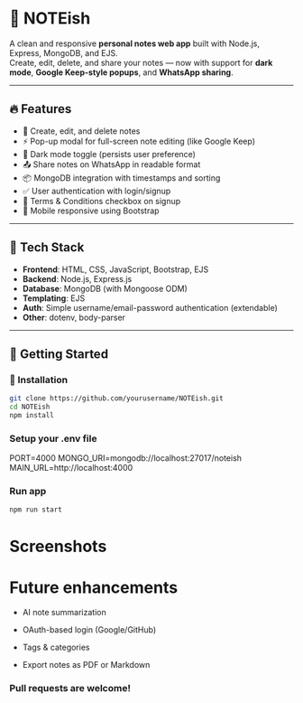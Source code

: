 # 📝 NOTEish

A clean and responsive **personal notes web app** built with Node.js, Express, MongoDB, and EJS.  
Create, edit, delete, and share your notes — now with support for **dark mode**, **Google Keep-style popups**, and **WhatsApp sharing**.

---

## 🔥 Features

- 📓 Create, edit, and delete notes  
- ⚡ Pop-up modal for full-screen note editing (like Google Keep)  
- 🌙 Dark mode toggle (persists user preference)  
- 📤 Share notes on WhatsApp in readable format  
- 📦 MongoDB integration with timestamps and sorting  
- ✅ User authentication with login/signup  
- 🧾 Terms & Conditions checkbox on signup  
- 📱 Mobile responsive using Bootstrap  

---

## 🧠 Tech Stack

- **Frontend**: HTML, CSS, JavaScript, Bootstrap, EJS  
- **Backend**: Node.js, Express.js  
- **Database**: MongoDB (with Mongoose ODM)  
- **Templating**: EJS  
- **Auth**: Simple username/email-password authentication (extendable)  
- **Other**: dotenv, body-parser  

---

## 🚀 Getting Started

### 🔧 Installation

```bash
git clone https://github.com/yourusername/NOTEish.git
cd NOTEish
npm install
```
### Setup your .env file

PORT=4000
MONGO_URI=mongodb://localhost:27017/noteish
MAIN_URL=http://localhost:4000

### Run app

```bash
npm run start
```

# Screenshots

# Future enhancements

- AI note summarization

- OAuth-based login (Google/GitHub)

- Tags & categories

- Export notes as PDF or Markdown

### Pull requests are welcome!
